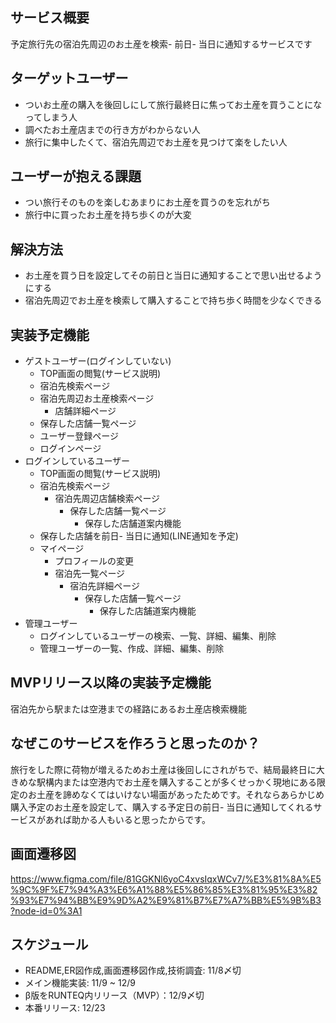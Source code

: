 ## サービス概要
予定旅行先の宿泊先周辺のお土産を検索- 前日- 当日に通知するサービスです
## ターゲットユーザー
- ついお土産の購入を後回しにして旅行最終日に焦ってお土産を買うことになってしまう人
- 調べたお土産店までの行き方がわからない人
- 旅行に集中したくて、宿泊先周辺でお土産を見つけて楽をしたい人
## ユーザーが抱える課題
- つい旅行そのものを楽しむあまりにお土産を買うのを忘れがち
- 旅行中に買ったお土産を持ち歩くのが大変
## 解決方法
- お土産を買う日を設定してその前日と当日に通知することで思い出せるようにする
- 宿泊先周辺でお土産を検索して購入することで持ち歩く時間を少なくできる
## 実装予定機能
- ゲストユーザー(ログインしていない)
  - TOP画面の閲覧(サービス説明)
  - 宿泊先検索ページ
  - 宿泊先周辺お土産検索ページ
    - 店舗詳細ページ
  - 保存した店舗一覧ページ
  - ユーザー登録ページ
  - ログインページ
- ログインしているユーザー
  - TOP画面の閲覧(サービス説明)
  - 宿泊先検索ページ
    - 宿泊先周辺店舗検索ページ
      - 保存した店舗一覧ページ
        - 保存した店舗道案内機能
  - 保存した店舗を前日- 当日に通知(LINE通知を予定)
  - マイページ
    - プロフィールの変更
    - 宿泊先一覧ページ
      - 宿泊先詳細ページ
        - 保存した店舗一覧ページ
          - 保存した店舗道案内機能
- 管理ユーザー
  - ログインしているユーザーの検索、一覧、詳細、編集、削除
  - 管理ユーザーの一覧、作成、詳細、編集、削除
## MVPリリース以降の実装予定機能
宿泊先から駅または空港までの経路にあるお土産店検索機能
## なぜこのサービスを作ろうと思ったのか？
旅行をした際に荷物が増えるためお土産は後回しにされがちで、結局最終日に大きめな駅構内または空港内でお土産を購入することが多くせっかく現地にある限定のお土産を諦めなくてはいけない場面があったためです。それならあらかじめ購入予定のお土産を設定して、購入する予定日の前日- 当日に通知してくれるサービスがあれば助かる人もいると思ったからです。
## 画面遷移図
https://www.figma.com/file/81GGKNl6yoC4xvsIqxWCv7/%E3%81%8A%E5%9C%9F%E7%94%A3%E6%A1%88%E5%86%85%E3%81%95%E3%82%93%E7%94%BB%E9%9D%A2%E9%81%B7%E7%A7%BB%E5%9B%B3?node-id=0%3A1
## スケジュール
- README,ER図作成,画面遷移図作成,技術調査: 11/8〆切
- メイン機能実装: 11/9 ~ 12/9
- β版をRUNTEQ内リリース（MVP）：12/9〆切
- 本番リリース: 12/23
